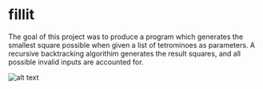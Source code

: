 # fillit
The goal of this project was to produce a program which generates the smallest square possible when given
a list of tetrominoes as parameters. A recursive backtracking algorithim generates the result squares, and
all possible invalid inputs are accounted for.


![alt text](https://cdn.meme.am/cache/instances/folder266/500x/76838266/joseph-ducreux-this-is-the-finest-fillet-in-all-the-land.jpg)
